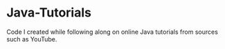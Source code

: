 # Java-Tutorials
Code I created while following along on online Java tutorials from sources such as YouTube.
